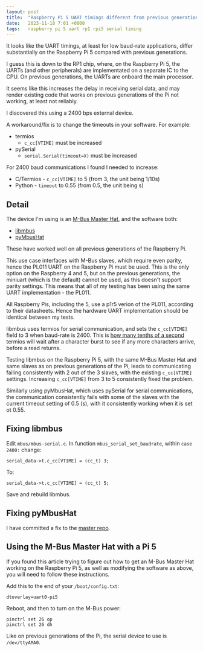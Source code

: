 ```yaml
---
layout: post
title:  "Raspberry Pi 5 UART timings different from previous generations"
date:   2023-11-18 7:01 +0000
tags:   raspberry pi 5 uart rp1 rpi5 serial timing
---
```


It looks like the UART timings, at least for low baud-rate applications, differ substantially on the Raspberry Pi 5 compared with previous generations.

I guess this is down to the RP1 chip, where, on the Raspberry Pi 5, the UARTs (and other peripherals) are implementated on a separate IC to the CPU.  On previous generations, the UARTs are onboard the main processor.

It seems like this increases the delay in receiving serial data, and may render existing code that works on previous generations of the Pi not working, at least not reliably.

I discovered this using a 2400 bps external device.

A workaround/fix is to change the timeouts in your software.  For example:

* termios
  * ```c_cc[VTIME]``` must be increased
* pySerial
  * ```serial.Serial(timeout=X)``` must be increased

For 2400 baud communications I found I needed to increase:
* C/Termios - ```c_cc[VTIME]``` to 5 (from 3, the unit being 1/10s)
* Python - ```timeout``` to 0.55 (from 0.5, the unit being s)

## Detail

The device I'm using is an [M-Bus Master Hat](https://www.packom.net/product/m-bus-master-hat/), and the software both:
* [libmbus](https://github.com/rscada/libmbus)
* [pyMbusHat](https://github.com/packom/pyMbusHat)

These have worked well on all previous generations of the Raspberry Pi.

This use case interfaces with M-Bus slaves, which require even parity, hence the PL011 UART on the Raspberry Pi must be used.  This is the only option on the Raspberry 4 and 5, but on the previous generations, the miniuart (which is the default) cannot be used, as this doesn't support parity settings.  This means that all of my testing has been using the same UART implementation - the PL011.

All Raspberry Pis, including the 5, use a p1r5 verion of the PL011, according to their datasheets.  Hence the hardware UART implementation should be identical between my tests.

libmbus uses termios for serial communication, and sets the ```c_cc[VTIME]``` field to 3 when baud-rate is 2400.  This is [how many tenths of a second](http://unixwiz.net/techtips/termios-vmin-vtime.html) termios will wait after a character burst to see if any more characters arrive, before a read returns.

Testing libmbus on the Raspberry Pi 5, with the same M-Bus Master Hat and same slaves as on previous generations of the Pi, leads to communicating failing consistently with 2 out of the 3 slaves, with the existing ```c_cc[VTIME]``` settings.  Increasing ```c_cc[VTIME]``` from 3 to 5 consistently fixed the problem.

Similarly using pyMbusHat, which uses pySerial for serial communications, the communication consistently fails with some of the slaves with the current timeout setting of 0.5 (s), with it consistently working when it is set ot 0.55.

## Fixing libmbus

Edit ```mbus/mbus-serial.c```.  In function ```mbus_serial_set_baudrate```, within ```case 2400:``` change:
```
serial_data->t.c_cc[VTIME] = (cc_t) 3;
```
To:
```
serial_data->t.c_cc[VTIME] = (cc_t) 5;
```

Save and rebuild libmbus.

## Fixing pyMbusHat

I have committed a fix to the [master repo](https://github.com/packom/pyMbusHat).

## Using the M-Bus Master Hat with a Pi 5

If you found this article trying to figure out how to get an M-Bus Master Hat working on the Raspberry Pi 5, as well as modifying the software as above, you will need to follow these instructions.

Add this to the end of your ```/boot/config.txt```:
```
dtoverlay=uart0-pi5
```

Reboot, and then to turn on the M-Bus power:
```
pinctrl set 26 op
pinctrl set 26 dh
```

Like on previous generations of the Pi, the serial device to use is ```/dev/ttyAMA0```.
